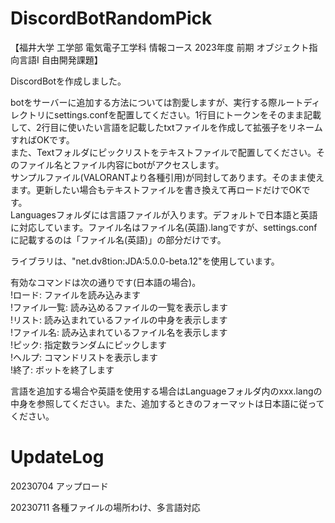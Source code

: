# DiscordBotRandomPick

【福井大学 工学部 電気電子工学科 情報コース 2023年度 前期 オブジェクト指向言語I 自由開発課題】

DiscordBotを作成しました。

botをサーバーに追加する方法については割愛しますが、実行する際ルートディレクトリにsettings.confを配置してください。1行目にトークンをそのまま記載して、2行目に使いたい言語を記載したtxtファイルを作成して拡張子をリネームすればOKです。  
また、Textフォルダにピックリストをテキストファイルで配置してください。そのファイル名とファイル内容にbotがアクセスします。  
サンプルファイル(VALORANTより各種引用)が同封してあります。そのまま使えます。更新したい場合もテキストファイルを書き換えて再ロードだけでOKです。  
Languagesフォルダには言語ファイルが入ります。デフォルトで日本語と英語に対応しています。ファイル名はファイル名(英語).langですが、settings.confに記載するのは「ファイル名(英語)」の部分だけです。

ライブラリは、"net.dv8tion:JDA:5.0.0-beta.12"を使用しています。

有効なコマンドは次の通りです(日本語の場合)。  
!ロード: ファイルを読み込みます  
!ファイル一覧: 読み込めるファイルの一覧を表示します  
!リスト: 読み込まれているファイルの中身を表示します  
!ファイル名: 読み込まれているファイル名を表示します  
!ピック: 指定数ランダムにピックします  
!ヘルプ: コマンドリストを表示します  
!終了: ボットを終了します

言語を追加する場合や英語を使用する場合はLanguageフォルダ内のxxx.langの中身を参照してください。また、追加するときのフォーマットは日本語に従ってください。

# UpdateLog
20230704 アップロード

20230711 各種ファイルの場所わけ、多言語対応
